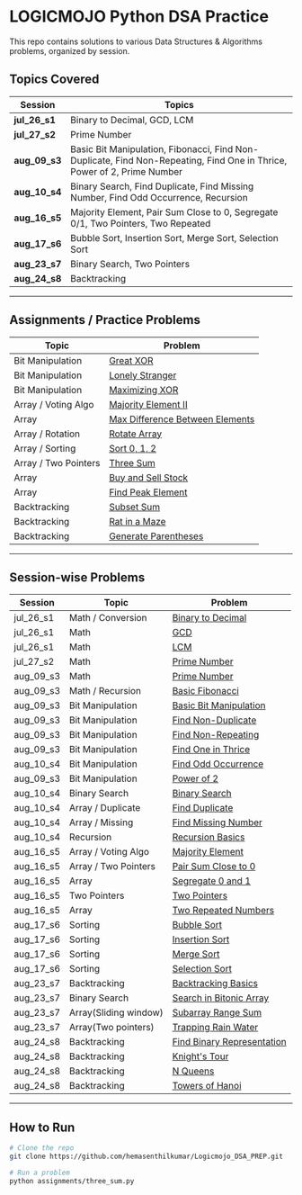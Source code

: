 
# LOGICMOJO Python DSA Practice

This repo contains solutions to various Data Structures & Algorithms problems, organized by session.

## Topics Covered

| Session   | Topics |
|-----------|--------|
| **jul_26_s1** | Binary to Decimal, GCD, LCM |
| **jul_27_s2** | Prime Number |
| **aug_09_s3** | Basic Bit Manipulation, Fibonacci, Find Non-Duplicate, Find Non-Repeating, Find One in Thrice, Power of 2, Prime Number |
| **aug_10_s4** | Binary Search, Find Duplicate, Find Missing Number, Find Odd Occurrence, Recursion |
| **aug_16_s5** | Majority Element, Pair Sum Close to 0, Segregate 0/1, Two Pointers, Two Repeated |
| **aug_17_s6** | Bubble Sort, Insertion Sort, Merge Sort, Selection Sort |
| **aug_23_s7** | Binary Search, Two Pointers |
| **aug_24_s8** | Backtracking |

---

## Assignments / Practice Problems

| Topic | Problem |
|-------|---------|
| Bit Manipulation | [Great XOR](assignments/great_xor.py) |
| Bit Manipulation | [Lonely Stranger](assignments/lonely_stranger.py) |
| Bit Manipulation | [Maximizing XOR](assignments/maximizing_xor.py) |
| Array / Voting Algo | [Majority Element II](assignments/majority_element_2.py) |
| Array | [Max Difference Between Elements](assignments/max_diff_btwn_elem.py) |
| Array / Rotation | [Rotate Array](assignments/rotate_array.py) |
| Array / Sorting | [Sort 0, 1, 2](assignments/sort_0_1_2.py) |
| Array / Two Pointers | [Three Sum](assignments/three_sum.py) |
| Array | [Buy and Sell Stock](assignments/buy_sell_stock.py) |
| Array | [Find Peak Element](assignments/find_peak_element.py) |
| Backtracking | [Subset Sum](assignments/subset_sum_bt.py) |
| Backtracking | [Rat in a Maze](assignments/rat_in_a_maze.py) |
| Backtracking | [Generate Parentheses](assignments/generate_paranthesis.py) |

---

## Session-wise Problems

| Session | Topic | Problem |
|---------|-------|---------|
| jul_26_s1 | Math / Conversion | [Binary to Decimal](jul_26_s1/bin_2_dec.py) |
| jul_26_s1 | Math | [GCD](jul_26_s1/gcd.py) |
| jul_26_s1 | Math | [LCM](jul_26_s1/lcm.py) |
| jul_27_s2 | Math | [Prime Number](jul_27_s2/prime_number.py) |
| aug_09_s3 | Math | [Prime Number](aug_09_s3/prime_number.py) |
| aug_09_s3 | Math / Recursion | [Basic Fibonacci](aug_09_s3/basic_fibo.py) |
| aug_09_s3 | Bit Manipulation | [Basic Bit Manipulation](aug_09_s3/basic_bit_manipulation.py) |
| aug_09_s3 | Bit Manipulation | [Find Non-Duplicate](aug_09_s3/find_non_duplicate.py) |
| aug_09_s3 | Bit Manipulation | [Find Non-Repeating](aug_09_s3/find_non_repeating.py) |
| aug_09_s3 | Bit Manipulation | [Find One in Thrice](aug_09_s3/find_one_in_thrice.py) |
| aug_10_s4 | Bit Manipulation | [Find Odd Occurrence](aug_10_s4/find_odd_occur.py) |
| aug_09_s3 | Bit Manipulation | [Power of 2](aug_09_s3/power_of_2.py) |
| aug_10_s4 | Binary Search | [Binary Search](aug_10_s4/binary_search.py) |
| aug_10_s4 | Array / Duplicate | [Find Duplicate](aug_10_s4/find_duplicate.py) |
| aug_10_s4 | Array / Missing | [Find Missing Number](aug_10_s4/find_missing_number.py) |
| aug_10_s4 | Recursion | [Recursion Basics](aug_10_s4/recursion.py) |
| aug_16_s5 | Array / Voting Algo | [Majority Element](aug_16_s5/majority_element.py) |
| aug_16_s5 | Array / Two Pointers | [Pair Sum Close to 0](aug_16_s5/pair_sum_close_to_0.py) |
| aug_16_s5 | Array | [Segregate 0 and 1](aug_16_s5/segregate_01.py) |
| aug_16_s5 | Two Pointers | [Two Pointers](aug_16_s5/two_pointers.py) |
| aug_16_s5 | Array | [Two Repeated Numbers](aug_16_s5/two_repeated.py) |
| aug_17_s6 | Sorting | [Bubble Sort](aug_17_s6/bubble_sort.py) |
| aug_17_s6 | Sorting | [Insertion Sort](aug_17_s6/insertion_sort.py) |
| aug_17_s6 | Sorting | [Merge Sort](aug_17_s6/merge_sort.py) |
| aug_17_s6 | Sorting | [Selection Sort](aug_17_s6/selection_sort.py) |
| aug_23_s7 | Backtracking | [Backtracking Basics](aug_23_s7/backtracking.py) |
| aug_23_s7 | Binary Search | [Search in Bitonic Array](aug_23_s7/search_bitonic_array.py) |
| aug_23_s7 | Array(Sliding window) | [Subarray Range Sum](aug_23_s7/subarray_range_sum.py) |
| aug_23_s7 | Array(Two pointers) | [Trapping Rain Water](aug_23_s7/trapping_rain_water.py) |
| aug_24_s8 | Backtracking | [Find Binary Representation](aug_24_s8/find_binary.py) |
| aug_24_s8 | Backtracking | [Knight's Tour](aug_24_s8/knight_tour.py) |
| aug_24_s8 | Backtracking | [N Queens](aug_24_s8/n_queens.py) |
| aug_24_s8 | Backtracking | [Towers of Hanoi](aug_24_s8/towers_of_hanoi.py) |

---

## How to Run

```bash
# Clone the repo
git clone https://github.com/hemasenthilkumar/Logicmojo_DSA_PREP.git

# Run a problem
python assignments/three_sum.py
